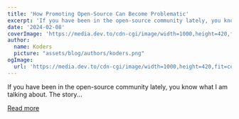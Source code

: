 ```yaml
---
title: 'How Promoting Open-Source Can Become Problematic'
excerpt: 'If you have been in the open-source community lately, you know what I am talking about. The story...'
date: '2024-02-08'
coverImage: 'https://media.dev.to/cdn-cgi/image/width=1000,height=420,fit=cover,gravity=auto,format=auto/https%3A%2F%2Fdev-to-uploads.s3.amazonaws.com%2Fuploads%2Farticles%2Fhmih67v0mv9feexjzp0w.jpeg'
author:
  name: Koders
  picture: "assets/blog/authors/koders.png"
ogImage:
  url: 'https://media.dev.to/cdn-cgi/image/width=1000,height=420,fit=cover,gravity=auto,format=auto/https%3A%2F%2Fdev-to-uploads.s3.amazonaws.com%2Fuploads%2Farticles%2Fhmih67v0mv9feexjzp0w.jpeg'
---
```


If you have been in the open-source community lately, you know what I am talking about. The story...

[Read more](https://dev.to/cyclops-ui/how-promoting-open-source-can-become-problematic-d3a)
